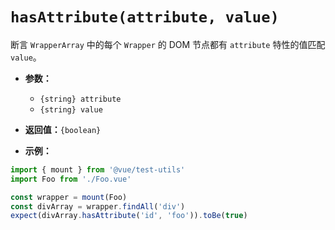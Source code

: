 # `hasAttribute(attribute, value)`

断言 `WrapperArray` 中的每个 `Wrapper` 的 DOM 节点都有 `attribute` 特性的值匹配 `value`。

- **参数：**
  - `{string} attribute`
  - `{string} value`

- **返回值：**`{boolean}`

- **示例：**

```js
import { mount } from '@vue/test-utils'
import Foo from './Foo.vue'

const wrapper = mount(Foo)
const divArray = wrapper.findAll('div')
expect(divArray.hasAttribute('id', 'foo')).toBe(true)
```
